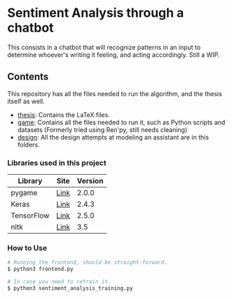 # Sentiment Analysis through a chatbot

This consists in a chatbot that will recognize patterns in an input to determine whoever's writing it feeling, and acting accordingly.
Still a WIP.

## Contents

This repository has all the files needed to run the algorithm, and the thesis itself as well.
- [thesis][LiThe]: Contains the LaTeX files.
- [game][LiGame]: Contains all the files needed to run it, such as Python scripts and datasets (Formerly tried using Ren'py, still needs cleaning)
- [design][LiDesign]: All the design attempts at modeling an assistant are in this folders.

### Libraries used in this project

| Library | Site | Version |
| ------ | ------ | ------ |
| pygame | [Link][PkPG] | 2.0.0 |
| Keras | [Link][PkKe] | 2.4.3 |
| TensorFlow | [Link][PkTF] | 2.5.0 |
| nltk | [Link][PkNLTK] | 3.5 |

### How to Use

```bash
# Running the frontend, should be straight-forward.
$ python3 frontend.py

# In case you need to retrain it.
$ python3 sentiment_analysis_training.py
```
 [LiThe]: <https://github.com/Alex-Ego/Affective-Computing-VN/tree/master/thesis>
 [LiGame]: <https://github.com/Alex-Ego/Affective-Computing-VN/tree/master/game>
 [LiDesign]: https://github.com/Alex-Ego/Affective-Computing-VN/tree/master/designs
 [PkPG]: <https://www.pygame.org/>
 [PkKe]: <https://keras.io/>
 [PkNLTK]: <https://www.nltk.org/>
 [PkTF]: <https://www.tensorflow.org/>
